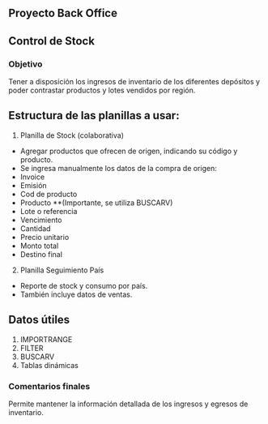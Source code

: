 ## Proyecto Back Office

## Control de Stock

### Objetivo
Tener a disposición los ingresos de inventario de los diferentes depósitos y poder contrastar productos y lotes vendidos por región.

## Estructura de las planillas a usar:

1. Planilla de Stock (colaborativa)
- Agregar productos que ofrecen de origen, indicando su código y producto.
- Se ingresa manualmente los datos de la compra de origen:
- Invoice
- Emisión
- Cod de producto
- Producto **(Importante, se utiliza BUSCARV)
- Lote o referencia
- Vencimiento
- Cantidad
- Precio unitario
- Monto total
- Destino final

2. Planilla Seguimiento País 
- Reporte de stock y consumo por país.
- También incluye datos de ventas.


## Datos útiles
1. IMPORTRANGE
2. FILTER
4. BUSCARV
3. Tablas dinámicas

### Comentarios finales

Permite mantener la información detallada de los ingresos y egresos de inventario.





